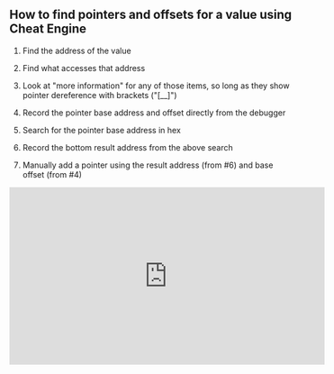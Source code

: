 ## How to find pointers and offsets for a value using Cheat Engine

1. Find the address of the value

2. Find what accesses that address

3. Look at "more information" for any of those items, so long as they show pointer dereference with brackets ("[__]")

4. Record the pointer base address and offset directly from the debugger

5. Search for the pointer base address in hex

6. Record the bottom result address from the above search

7. Manually add a pointer using the result address (from #6) and base offset (from #4)

<iframe width="560" height="315" src="https://www.youtube.com/embed/6tKnCXT866M" title="YouTube video player" frameborder="0" allow="accelerometer; autoplay; clipboard-write; encrypted-media; gyroscope; picture-in-picture" allowfullscreen></iframe>
